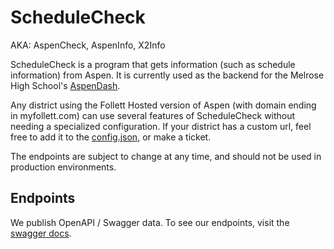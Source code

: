 # ScheduleCheck
AKA: AspenCheck, AspenInfo, X2Info

ScheduleCheck is a program that gets information (such as schedule information) from Aspen. It is currently used as the backend for the Melrose High School's [AspenDash](https://aspen.herocc.com).

Any district using the Follett Hosted version of Aspen (with domain ending in myfollett.com) can use several features of ScheduleCheck without needing a specialized configuration.
If your district has a custom url, feel free to add it to the [config.json](https://github.com/ClassyCreations/ScheduleCheck/blob/master/src/main/resources/config.json), or make a ticket.

The endpoints are subject to change at any time, and should not be used in production environments.

## Endpoints
We publish OpenAPI / Swagger data. To see our endpoints, visit the [swagger docs](https://aspen-api.herocc.com/api/v1/swagger-ui.html).
